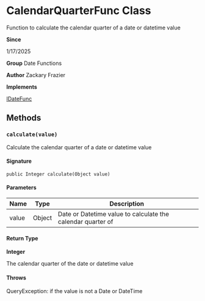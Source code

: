 # CalendarQuarterFunc Class

Function to calculate the calendar quarter of a date or datetime value

**Since** 

1/17/2025

**Group** Date Functions

**Author** Zackary Frazier

**Implements**

[IDateFunc](IDateFunc.md)

## Methods
### `calculate(value)`

Calculate the calendar quarter of a date or datetime value

#### Signature
```apex
public Integer calculate(Object value)
```

#### Parameters
| Name | Type | Description |
|------|------|-------------|
| value | Object | Date or Datetime value to calculate the calendar quarter of |

#### Return Type
**Integer**

The calendar quarter of the date or datetime value

#### Throws
QueryException: if the value is not a Date or DateTime